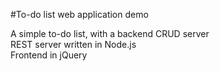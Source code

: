 #To-do list web application demo

A simple to-do list, with a backend CRUD server  
REST server written in Node.js  
Frontend in jQuery  
